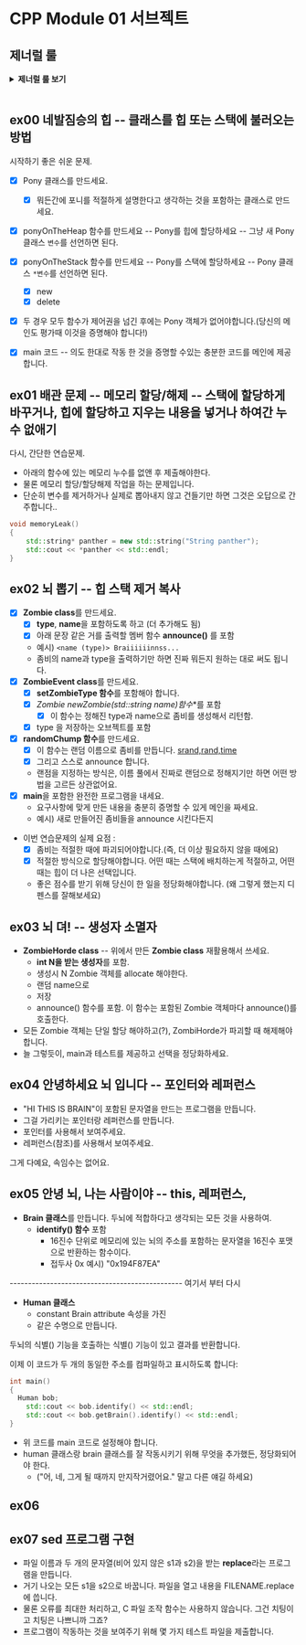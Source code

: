 # CPP Module 01 서브젝트

## 제너럴 룰

<details>
<summary> <b> 제너럴 룰 보기 </b>  </summary><br>
<div markdown="1">
  
- 헤더 안에 구현된 모든 기능(템플릿의 경우는 제외) 및 보호되지 않은 헤더는 exercise 0점을 의미합니다.
- 모든 **출력은 표준 출력으로** 하며, 특별히 지정하지 않는 한 **개행(\n)으로 끝납니다.**
- 부과된 파일 이름 뒤에는 letter, 클래스 이름, 함수 이름, 메서드 이름이 와야합니다.
- 기억하십시오: 이제 더 이상 C가 아닌 C++로 코딩하고 있습니다. 따라서:
  - 다음 기능은 **금지**되어 있으며 사용시 0점 처리를 받습니다. 묻지도 따지지도 마시오: ***alloc, *printf, free*
  - 기본적으로 표준 라이브러리의 모든 것을 사용할 수 있습니다. **그러나** C++ 버전의 함수를 사용하는 것이 현명할 것입니다.
    당신은 C에 익숙합니다. 당신이 아는 것을 유지하는 대신, C++ 버전의 함수를 사용하는 것이 현명할 것입니다. 결국 이건 새로운 언어입니다.
  - 그리고 **네, 안돼요.** 써도 될 때까지는 [STL](https://www.cplusplus.com/reference/stl/)을 사용할 수 없습니다.(즉, 모듈08 전에는 안됨).
  - 이는 include <algorithm>을 필요로 하는 모든 것은--벡터/리스트/맵/등등--다 안된다는 뜻입니다.
- 명시적으로 금지된 기능 또는 기계의 사용은 묻지도 따지지도 않고 0점 처리됩니다.
- 또한, 달리 명시되지 않는 한 C++ 키워드 **using namespace**및 **friend**는 금지되어 있습니다.
  - 그들의 사용은 질문없이 **-42점**으로 처리 될 것입니다.
- 클래스와 관련된 파일은 달리 명시되지 않는 한 항상 **ClassName.hpp** 및 **ClassName.cpp**입니다.
- Turn-in 디렉토리는 **ex00/**, **ex01/**, ... , **exn/**.
- 예제를 철저하게 읽어야합니다. exercise의 설명에서는 명확하지 않았던 요구 사항을 포함하고 있을 수 있습니다.
  만약 뭔가 모호해 보인다면, 당신이 **C++**를 충분히 이해하지 못한 것입니다.
- 앞에서부터 배운 **C++** 도구는 사용할 수 있으므로, external 라이브러리는 사용할 수 없습니다. 그리고 물어보기 전에 말해드려요:
  - 그것은 또한 **C++11과 파생 모델**, **Boost** 또는 C++ 없으면 못사는 놀라운 기술을 갖춘 친구가 알려준 그 어떤 것도 안된다는 뜻입니다.
  - = 범위 기반 for문 C++11이니까 사용 금지..
- 상당한 양의 클래스들을 제출해야 할 수도 있습니다. 이것은 좋아하는 텍스트 편집기를 스크립팅할 수 없다면 지루해 보일 수 있습니다.
- 시작하기 전에 각 exercise를 **완전히** 읽으십시오! 진짜로요, 읽으세요.
- 사용할 컴파일러는 **clang++**입니다.
- 코드는 다음 플래그를 사용하여 컴파일해야합니다: **-Wall -Wextra -Werror**
- 당신의 각 includes는 다른 includes들과 독립적으로 포함될 수 있어야 합니다. Includes는 분명히 그들이 의존하는 다른 모든 include를 포함해야합니다.
- 궁금할까봐: **C++에서는 코딩 스타일이 적용되지 않습니다.** 원하는 스타일 아무거나 사용 가능, 제한 없음. **하지만, 동료 평가자가 읽을 수 없는 코드는 채점 받을 수 없겠죠**
- 이제 중요한 사항 : 서브젝트에 명시적으로 설명하지 않는 한 **프로그램에 의해 채점되지 않습니다**. 따라서, 여러분은 exercise를 선택하는 방법에 있어서 어느 정도의 자유가 주어집니다. 하지만, 각 exercise의 제한조건에 유의하고, **게으르지 마세요**, 연습문제들이 제공해야되는 **많은 것들을 놓치게 될거예요!**
- 제출하는 파일에 일부 관계없는 파일이 있는 것은 문제가 되지 않습니다. 요청한 파일보다 더 많은 파일로 코드를 분리할 수도 있습니다.
  결과가 프로그램에 의해 채점되지 않는 한, 자유롭게 하세요.
- 비록 서브젝트의 exercise가 짧더라도, 알아야 할 것을 확실히 이해하고, 가능한 최선의 방법으로 풀었다는 것을 확실히 하기 위해 시간을 들이는 것은 가치가 있습니다.
- 오딘의 이름으로, 토르의 이름으로! 머리를 쓰세요!!!
  
 </div> 
 </details>
 <BR>
  
## ex00  네발짐승의 힙 -- 클래스를 힙 또는 스택에 불러오는 방법

시작하기 좋은 쉬운 문제.

- [x] Pony 클래스를 만드세요.
  - [x] 뭐든간에 포니를 적절하게 설명한다고 생각하는 것을 포함하는 클래스로 만드세요.
- [x] ponyOnTheHeap 함수를 만드세요 -- Pony를 힙에 할당하세요 -- 그냥 새 Pony 클래스 `변수`를 선언하면 된다.
- [x] ponyOnTheStack 함수를 만드세요 -- Pony를 스택에 할당하세요 -- Pony 클래스 `*변수`를 선언하면 된다.
  - [x] new
  - [x] delete
- [x] 두 경우 모두 함수가 제어권을 넘긴 후에는 Pony 객체가 없어야합니다.(당신의 메인도 평가때 이것을 증명해야 합니다!)

- [x] main 코드 -- 의도 한대로 작동 한 것을 증명할 수있는 충분한 코드를 메인에 제공합니다.

## ex01 배관 문제 -- 메모리 할당/해제 -- 스택에 할당하게 바꾸거나, 힙에 할당하고 지우는 내용을 넣거나 하여간 누수 없애기

다시, 간단한 연습문제.

- 아래의 함수에 있는 메모리 누수를 없앤 후 제출해야한다.
- 물론 메모리 할당/할당해제 작업을 하는 문제입니다.
- 단순히 변수를 제거하거나 실제로 뽑아내지 않고 건들기만 하면 그것은 오답으로 간주합니다..

~~~C++
void memoryLeak()
{
    std::string* panther = new std::string("String panther");
    std::cout << *panther << std::endl;
}
~~~

## ex02 뇌 뽑기 -- 힙 스택 제거 복사

- [x] **Zombie class**를 만드세요.
  - [x] **type**, **name**을 포함하도록 하고 (더 추가해도 됨)
  - [x] 아래 문장 같은 거를 출력할 멤버 함수 **announce()** 를 포함
  - 예시) `<name (type)> Braiiiiiinnss...`
  - 좀비의 name과 type을 출력하기만 하면 진짜 뭐든지 원하는 대로 써도 됩니다.
- [x] **ZombieEvent class**를 만드세요.
  - [x] **setZombieType 함수**를 포함해야 합니다.
  - [x] **Zombie* newZombie(std::string name)함수**를 포함
    - [x] 이 함수는 정해진 type과 name으로 좀비를 생성해서 리턴함.
  - [x] type 을 저장하는 오브젝트를 포함
- [x] **randomChump 함수**를 만드세요.
  - [x] 이 함수는 랜덤 이름으로 좀비를 만듭니다. [srand,rand,time](https://blockdmask.tistory.com/308)
  - [x] 그리고 스스로 announce 합니다.
  - 랜점을 지정하는 방식은, 이름 풀에서 진짜로 랜덤으로 정해지기만 하면 어떤 방법을 고르든 상관없어요.
- [x] **main**을 포함한 완전한 프로그램을 내세요.
  - 요구사항에 맞게 만든 내용을 충분히 증명할 수 있게 메인을 짜세요.
  - 예시) 새로 만들어진 좀비들을 announce 시킨다든지
- 이번 연습문제의 실제 요점 :
  - [x] 좀비는 적절한 때에 파괴되어야합니다.(즉, 더 이상 필요하지 않을 때에요)
  - [x] 적절한 방식으로 할당해야합니다. 어떤 때는 스택에 배치하는게 적절하고, 어떤 때는 힙이 더 나은 선택입니다.
  - 좋은 점수를 받기 위해 당신이 한 일을 정당화해야합니다. (왜 그렇게 했는지 디펜스를 잘해보세요)

## ex03 뇌 뎌! -- 생성자 소멸자

- **ZombieHorde class** -- 위에서 만든 **Zombie class** 재활용해서 쓰세요.
  - **int N을 받는 생성자**를 포함.
  - 생성시 N Zombie 객체를 allocate 해야한다. 
  - 랜덤 name으로
  - 저장
  - announce() 함수를 포함. 이 함수는 포함된 Zombie 객체마다 announce()를 호출한다.
- 모든 Zombie 객체는 단일 할당 해야하고(?), ZombiHorde가 파괴할 때 해제해야합니다.
- 늘 그렇듯이, main과 테스트를 제공하고 선택을 정당화하세요.

## ex04 안녕하세요 뇌 입니다 -- 포인터와 레퍼런스

- "HI THIS IS BRAIN"이 포함된 문자열을 만드는 프로그램을 만듭니다.
- 그걸 가리키는 포인터랑 레퍼런스를 만듭니다.
- 포인터를 사용해서 보여주세요.
- 레퍼런스(참조)를 사용해서 보여주세요.

그게 다예요, 속임수는 없어요.

## ex05 안녕 뇌, 나는 사람이야 -- this, 레퍼런스,

- **Brain 클래스**를 만듭니다. 두뇌에 적합하다고 생각되는 모든 것을 사용하여.
  - **identify() 함수** 포함
    - 16진수 단위로 메모리에 있는 뇌의 주소를 포함하는 문자열을 16진수 포맷으로 반환하는 함수이다.
    - 접두사 0x 예시) "0x194F87EA"

----------------------------------------------- 여기서 부터 다시 
- **Human 클래스**
  - constant Brain attribute 속성을 가진
  - 같은 수명으로 만듭니다.
  
두뇌의 식별() 기능을 호출하는 식별() 기능이 있고
결과를 반환합니다.

이제 이 코드가 두 개의 동일한 주소를 컴파일하고 표시하도록 합니다:

~~~C++
int main()
{
  Human bob;
    std::cout << bob.identify() << std::endl;
    std::cout << bob.getBrain().identify() << std::endl;
}
~~~

- 위 코드를 main 코드로 설정해야 합니다.
- human 클래스랑 brain 클래스를 잘 작동시키기 위해 무엇을 추가했든, 정당화되어야 한다.
  - ("어, 네, 그게 될 때까지 만지작거렸어요." 말고 다른 얘길 하세요)

## ex06 

## ex07 sed 프로그램 구현
- 파일 이름과 두 개의 문자열(비어 있지 않은 s1과 s2)을 받는 **replace**라는 프로그램을 만듭니다.
- 거기 나오는 모든 s1을 s2으로 바꿉니다. 파일을 열고 내용을 FILENAME.replace에 씁니다. 
- 물론 오류를 최대한 처리하고, C 파일 조작 함수는 사용하지 않습니다. 그건 치팅이고 치팅은 나쁘니까 그죠?
- 프로그램이 작동하는 것을 보여주기 위해 몇 가지 테스트 파일을 제출합니다.
